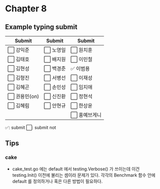 # Chapter 8

## Example typing submit

|Submit|Submit|Submit|
| ----- | ----- | ----- |
|⬜️ 강익준     |⬜️ 노영일 |⬜️ 원치훈     |
|⬜️ 김태호     |⬜️ 배지원 |⬜️ 이민철     |
|⬜️ 김현성     |⬜️ 백경준 |✅ 이범용     |
|⬜️ 김형진     |⬜️ 서병선 |⬜️ 이재성     |
|⬜️ 김혜곤     |⬜️ 손민성 |⬜️ 임지애     |
|⬜️ 권용민(on) |⬜️ 신진환 |⬜️ 정현석     |
|⬜️ 김혜림     |⬜️ 안현규 |⬜️ 한상윤     |
|             |         |⬜️ 홍예브게니  |


✅: submit
⬜️: submit not

## Tips

### cake

- cake_test.go 에는 default 에서 testing.Verbose() 가 쓰이는데 이건 testing.Init() 이전에 불리는 셈이라 문제가 있다. 각각의 Benchmark 함수 안에 default 를 정의하거나 혹은 다른 방법이 필요하다. 
